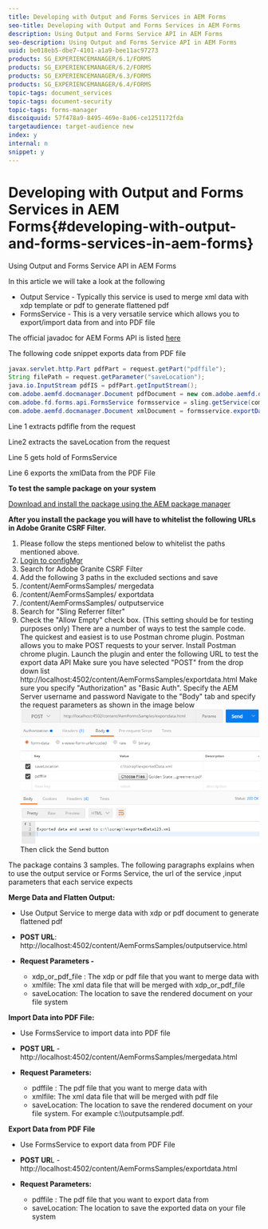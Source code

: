 ```yaml
---
title: Developing with Output and Forms Services in AEM Forms
seo-title: Developing with Output and Forms Services in AEM Forms
description: Using Output and Forms Service API in AEM Forms
seo-description: Using Output and Forms Service API in AEM Forms
uuid: be018eb5-dbe7-4101-a1a9-bee11ac97273
products: SG_EXPERIENCEMANAGER/6.1/FORMS
products: SG_EXPERIENCEMANAGER/6.2/FORMS
products: SG_EXPERIENCEMANAGER/6.3/FORMS
products: SG_EXPERIENCEMANAGER/6.4/FORMS
topic-tags: document_services
topic-tags: document-security
topic-tags: forms-manager
discoiquuid: 57f478a9-8495-469e-8a06-ce1251172fda
targetaudience: target-audience new
index: y
internal: n
snippet: y
---
```


# Developing with Output and Forms Services in AEM Forms{#developing-with-output-and-forms-services-in-aem-forms}

Using Output and Forms Service API in AEM Forms

In this article we will take a look at the following

* Output Service - Typically this service is used to merge xml data with xdp template or pdf to generate flattened pdf
* FormsService - This is a very versatile service which allows you to export/import data from and into PDF file

The official javadoc for AEM Forms API is listed [here](https://helpx.adobe.com/aem-forms/6/javadocs/com/adobe/fd/output/api/package-summary.html)

The following code snippet exports data from PDF file

```java {.line-numbers}
javax.servlet.http.Part pdfPart = request.getPart("pdffile");
String filePath = request.getParameter("saveLocation");
java.io.InputStream pdfIS = pdfPart.getInputStream();
com.adobe.aemfd.docmanager.Document pdfDocument = new com.adobe.aemfd.docmanager.Document(pdfIS);
com.adobe.fd.forms.api.FormsService formsservice = sling.getService(com.adobe.fd.forms.api.FormsService.class);
com.adobe.aemfd.docmanager.Document xmlDocument = formsservice.exportData(pdfDocument,com.adobe.fd.forms.api.DataFormat.Auto);
```

Line 1 extracts  pdfifle  from the request

Line2 extracts the saveLocation from the request

Line 5 gets hold of FormsService

Line 6 exports the xmlData from the PDF File

**To test the sample package on your system**

[Download and install the package using the AEM package manager](assets/outputandformsservice.zip)

**After you install the package you will have to whitelist the following URLs in Adobe Granite CSRF Filter.**

1. Please follow the steps mentioned below to whitelist the paths mentioned above.
1. [Login to configMgr](http://localhost:4502/system/console/configMgr)
1. Search for Adobe Granite CSRF Filter
1. Add the following 3 paths in the excluded sections and save
1. /content/AemFormsSamples/  mergedata 
1. /content/AemFormsSamples/  exportdata 
1. /content/AemFormsSamples/  outputservice 
1. Search for "Sling Referrer filter"
1. Check the "Allow Empty" check box. (This setting should be for testing purposes only)
There are a number of ways to test the sample code. The quickest and easiest is to use Postman chrome plugin. Postman allows you to make POST requests to your server. Install Postman chrome plugin. Launch the plugin and enter the following URL to test the export data API
Make sure you have selected "POST" from the drop down list
http://localhost:4502/content/AemFormsSamples/exportdata.html
Make sure you specify "Authorization" as "Basic Auth". Specify the AEM Server username and password
Navigate to the "Body" tab and specify the request parameters as shown in the image below
![export](assets/postexport.png)
Then click the Send button

The package contains 3 samples. The following paragraphs explains when to use the output service or Forms Service, the  url  of the service ,input parameters that each service expects

**Merge Data and Flatten Output:**

* Use Output Service to merge data with  xdp  or pdf document to generate flattened pdf
* **POST URL**: http://localhost:4502/content/AemFormsSamples/outputservice.html
* **Request Parameters -**

    * xdp_or_pdf_file : The xdp or pdf file that you want to merge data with
    * xmlfile: The xml data file that will be merged with xdp_or_pdf_file
    * saveLocation: The location to save the rendered document on your file system

**Import Data into PDF File:**
* Use FormsService to import data into PDF file  
* **POST URL** - http://localhost:4502/content/AemFormsSamples/mergedata.html
* **Request Parameters:**

    * pdffile : The pdf file that you want to merge data with
    * xmlfile: The xml data file that will be merged with pdf file
    * saveLocation: The location to save the rendered document on your file system. For example c:\\\outputsample.pdf.

**Export Data from PDF File**
* Use FormsService to export data from PDF File
* **POST UR**L - http://localhost:4502/content/AemFormsSamples/exportdata.html
* **Request Parameters:**

    * pdffile : The pdf file that you want to export data from
    * saveLocation: The location to save the exported data on your file system

